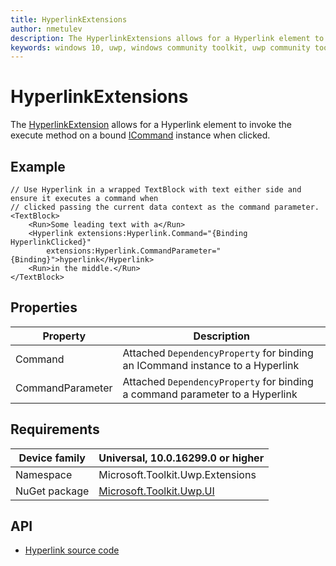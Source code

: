 ```yaml
---
title: HyperlinkExtensions
author: nmetulev
description: The HyperlinkExtensions allows for a Hyperlink element to invoke the execute method on a bound ICommand instance when clicked.
keywords: windows 10, uwp, windows community toolkit, uwp community toolkit, uwp toolkit, Hyperlink, extensions
---
```


# HyperlinkExtensions

The [HyperlinkExtension](https://docs.microsoft.com/dotnet/api/microsoft.toolkit.uwp.ui.extensions.hyperlink) allows for a Hyperlink element to invoke the execute method on a bound [ICommand](https://docs.microsoft.com/uwp/api/Windows.UI.Xaml.Input.ICommand) instance when clicked.

## Example

```xaml
// Use Hyperlink in a wrapped TextBlock with text either side and ensure it executes a command when
// clicked passing the current data context as the command parameter.
<TextBlock>
    <Run>Some leading text with a</Run>
    <Hyperlink extensions:Hyperlink.Command="{Binding HyperlinkClicked}"
        extensions:Hyperlink.CommandParameter="{Binding}">hyperlink</Hyperlink>
    <Run>in the middle.</Run>
</TextBlock>
```

## Properties

| Property | Description |
| --| -- |
| Command | Attached `DependencyProperty` for binding an ICommand instance to a Hyperlink |
| CommandParameter | Attached `DependencyProperty` for binding a command parameter to a Hyperlink |

## Requirements

| Device family | Universal, 10.0.16299.0 or higher |
| --- | --- |
| Namespace | Microsoft.Toolkit.Uwp.Extensions |
| NuGet package | [Microsoft.Toolkit.Uwp.UI](https://www.nuget.org/packages/Microsoft.Toolkit.Uwp.UI/) |

## API

* [Hyperlink source code](https://github.com/Microsoft/WindowsCommunityToolkit//blob/master/Microsoft.Toolkit.Uwp.UI/Extensions/Hyperlink)
